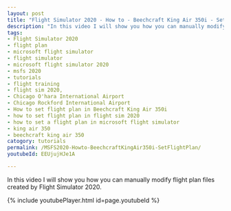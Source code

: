 ```yaml
---
layout: post
title: "Flight Simulator 2020 - How to - Beechcraft King Air 350i - Set flight plan"
description: "In this video I will show you how you can manually modify flight plan files created by Flight Simulator 2020."
tags:
- Flight Simulator 2020
- flight plan
- microsoft flight simulator
- flight simulator
- microsoft flight simulator 2020
- msfs 2020
- tutorials
- flight training
- flight sim 2020,
- Chicago O'hara International Airport
- Chicago Rockford International Airport
- How to set flight plan in Beechcraft King Air 350i
- how to set flight plan in flight sim 2020
- how to set a flight plan in microsoft flight simulator
- king air 350
- beechcraft king air 350
catogory: tutorials
permalink: /MSFS2020-Howto-BeechcraftKingAir350i-SetFlightPlan/
youtubeId: EEUjujHJe1A

---
```


In this video I will show you how you can manually modify flight plan files created by Flight Simulator 2020.

{% include youtubePlayer.html id=page.youtubeId %}